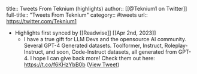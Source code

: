 title:: Tweets From Teknium (highlights)
author:: [[@Teknium1 on Twitter]]
full-title:: "Tweets From Teknium"
category:: #tweets
url:: https://twitter.com/Teknium1

- Highlights first synced by [[Readwise]] [[Apr 2nd, 2023]]
	- I have a true gift for LLM Devs and the opensource AI community. Several GPT-4 Generated datasets. Toolformer, Instruct, Roleplay-Instruct, and soon, Code-Instruct datasets, all generated from GPT-4. I hope I can give back more! 
	  Check them out here:
	  https://t.co/f6KHzYbB0b ([View Tweet](https://twitter.com/Teknium1/status/1642387919087484932))